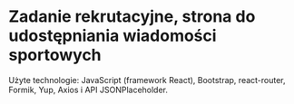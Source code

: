 # Zadanie rekrutacyjne, strona do udostępniania wiadomości sportowych

Użyte technologie: JavaScript (framework React), Bootstrap, react-router, Formik, Yup, Axios i API JSONPlaceholder.

